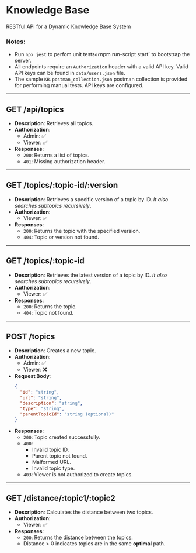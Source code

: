# Knowledge Base

RESTful API for a Dynamic Knowledge Base System

### Notes:

- Run `npx jest` to perfom unit tests` or `npm run-script start` to bootstrap the server.
- All endpoints require an `Authorization` header with a valid API key. Valid API keys can be found in `data/users.json` file.
- The sample `KB.postman_collection.json` postman collection is provided for performing manual tests. API keys are configured.

---

## **GET /api/topics**
- **Description**: Retrieves all topics.
- **Authorization**: 
  - Admin: ✅
  - Viewer: ✅
- **Responses**:
  - `200`: Returns a list of topics.
  - `401`: Missing authorization header.

---

## **GET /topics/:topic-id/:version**
- **Description**: Retrieves a specific version of a topic by ID. _It also searches subtopics recursively_.
- **Authorization**: 
  - Viewer: ✅
- **Responses**:
  - `200`: Returns the topic with the specified version.
  - `404`: Topic or version not found.

---

## **GET /topics/:topic-id**
- **Description**: Retrieves the latest version of a topic by ID.  _It also searches subtopics recursively_.
- **Authorization**: 
  - Viewer: ✅
- **Responses**:
  - `200`: Returns the topic.
  - `404`: Topic not found.

---

## **POST /topics**
- **Description**: Creates a new topic.
- **Authorization**: 
  - Admin: ✅
  - Viewer: ❌
- **Request Body**:
  ```json
  {
    "id": "string",
    "url": "string",
    "description": "string",
    "type": "string",
    "parentTopicId": "string (optional)"
  }
  ```
- **Responses**:
  - `200`: Topic created successfully.
  - `400`: 
    - Invalid topic ID.
    - Parent topic not found.
    - Malformed URL.
    - Invalid topic type.
  - `403`: Viewer is not authorized to create topics.

---

## **GET /distance/:topic1/:topic2**
- **Description**: Calculates the distance between two topics.
- **Authorization**: 
  - Viewer: ✅
- **Responses**:
  - `200`: Returns the distance between the topics.
  - Distance > 0 indicates topics are in the same **optimal** path.


